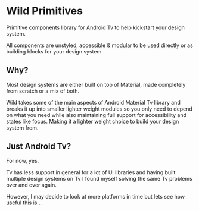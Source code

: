 # Wild Primitives

Primitive components library for Android Tv to help kickstart your design system.

All components are unstyled, accessible & modular to be used directly or as building 
blocks for your design system.

## Why?

Most design systems are either built on top of Material, made completely from scratch or a mix of 
both. 

Wild takes some of the main aspects of Android Material Tv library and breaks it up into smaller
lighter weight modules so you only need to depend on what you need while also maintaining full 
support for accessibility and states like focus. Making it a lighter weight choice to build your 
design system from.

## Just Android Tv?

For now, yes.

Tv has less support in general for a lot of UI libraries and having built multiple design systems
on Tv I found myself solving the same Tv problems over and over again. 

However, I may decide to look at more platforms in time but lets see how useful this is...
